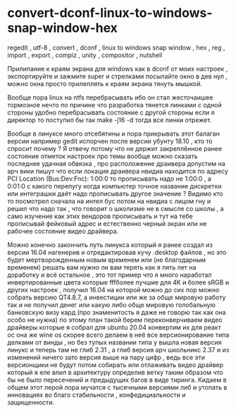 # convert-dconf-linux-to-windows-snap-window-hex
regedit , utf-8 , convert , dconf , linux to windows snap window , hex , reg , import , export , compiz , unity , compositor , nutshell

Прилипание к краям экрана для windows как в dconf от моих настроек , экспортируйте и зажмите super и стрелками посылайте окно в дев нул , можно окна просто прилеплять к краям экрана тянуть мышкой.

Вообще пора linux на ntfs перебрасывать ибо он стал жесточаишее тормозное нечто по причине что разработка тянется линками с одной стороны удобно перебрасывать состояние с другой стороны если я директор то поступил бы так make -j16 -d тогда все линки отрежет.

Вообще в линуксе много отсебятины и пора прикрывать этот балаган версии например gedit испорчен после версии убунту 18.10 , кто то спросит почему ? Я отвечу потому что не держит закреплённое ранее состояние отметок настроек про темы вообще можно сказать последнее удачная обвязка , про расположение драивера допустим на арч вики пишут что если локация драивера нвидиа находится по адресу PCI Location (Bus:Dev:Fnc): 1:00:0 то прописывать надо не 1:00:0 , а 0:01:0 с какого перепугу когда компьютер точное название дискретки или интеграшки даёт надо прописывать другое значение ? Видимо кто то посмотрел сначала на интел бус потом на нвидиа с лицом гну и решил что надо так , что говорит о школизме не в смысле со школы , а само изучение как этих вендоров прописывать и тут на тебе прописывай фейковый адрес и естественно черный экран или не рабочее состояние видео драйвера.

Можно конечно закончить путь линукса который я ранее создал из версии 16.04 нагенерив и отредактировав кучу .desktop файлов , но это будет мертворожденным новым временем или (не благодарным временем) решать вам нужно ли вам терять как я пять лет на доработку и всё остальное , это тот пример что я много наработал инвертированные цвета которые fffболее лучшие для 4K и более sRGB и других настроек , получил 16.04 на которой можно до сих пор можно собрать версию QT4.8.7, а инвестиции или же за обще мировую работу так и не получил денег или какую либо обще мировую голобальную банковскую визу кард (про знаменитость я даже не говорю так как она особо не нужна) по этому план такой берем переконверчиваем видео драйверы которые я собрал для ubuntu 20.04 конвертим их для реакт ос она же wine os скорее всего делаем в неё все версионирование типа делками от винды , но без тупых названии типа у вышла новая версия линукс и теперь там не глиб 2.31 , а глиб версия арч школьникс 2.37 и из изменений ничего зато версия выше на пару цифр , ведь все эти версионщики не будут потом собирать или отлаживать видео драйвер который я еле влил в архитектуру определив ветку таким образом что бы не было пересечений и предыдущих багов в виде тиринга. Кидаем в общем этот лерой лора мучатся с тысячными версиями либ и утопать в инновациях во благо стабильности , конфедициальности и защищенности.
